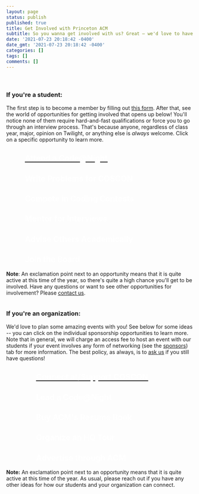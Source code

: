 ```yaml
---
layout: page
status: publish
published: true
title: Get Involved with Princeton ACM
subtitle: So you wanna get involved with us? Great — we'd love to have you on board! 
date: '2021-07-23 20:18:42 -0400'
date_gmt: '2021-07-23 20:18:42 -0400'
categories: []
tags: []
comments: []
---
```


<div style="height: 20px"></div>

### **If you're a student:** 
The first step is to become a member by filling out <a href="https://forms.gle/7HcG9zUtD7wPj9Rc9">this form</a>. After that, see the world of opportunities for getting involved that opens up below! You'll notice none of them require hard-and-fast qualifications or force you to go through an interview process. That's because anyone, regardless of class year, major, opinion on Twilight, or anything else is <em>always</em> welcome. Click on a specific opportunity to learn more.

<div class="accordion-gallery" style="margin-left: 50px">
    <div class="options student-gallery">
        <a class="option active" style="--optionBackground:url(/images/code_at_night_4.png);" href="/code-at-night" data="/events/code-at-night">
            <div class="shadow"></div>
            <div class="label">
                <div class="icon">
                    <i class="fa fa-exclamation-circle"></i>
                </div>
                <div class="info">
                    <div class="main"><h2 style="color: white; font-weight: bold">Attend a Code@Night</h2></div>
                </div>
            </div>
        </a>
        <a class="option" style="--optionBackground:url(/images/COSCON_dark_background.png); background-position: 20px 15px" data="/announcements#coscon-writing-1">
            <div class="shadow"></div>
            <div class="label">
                <div class="icon">
                    <i class="fa fa-exclamation-circle"></i>
                </div>
                <div class="info">
                    <div class="main"><h2 style="color: white; font-weight: bold">Write Problems for COSCON</h2></div>
                </div>
            </div>
        </a>
        <a class="option" style="--optionBackground:url(/images/icpc_team.jpg); background-size: 580px 420px;" data="/events/icpc">
            <div class="shadow"></div>
            <div class="label">
                <div class="icon">
                    <i class="fa fa-exclamation-circle"></i>
                </div>
                <div class="info">
                    <div class="main"><h2 style="color: white; font-weight: bold">Compete in Coding Contests</h2></div>
                </div>
            </div>
        </a>
        <a class="option" style="--optionBackground:url(/images/interview_prep_cropped.png); background-size: 580px 420px;" data="/events/interview_prep">
            <div class="shadow"></div>
            <div class="label">
                <div class="icon">
                    <i class="fa fa-exclamation-circle"></i>
                </div>
                <div class="info">
                    <div class="main"><h2 style="color: white; font-weight: bold">Mentor for Interviews</h2></div>
                </div>
            </div>
        </a>
        <a class="option" style="--optionBackground:url(/images/advising_pizza.png); background-size: 580px 420px;" data="/events/advising">
            <div class="shadow"></div>
            <div class="label">
                <div class="icon">
                    <i class="fa fa-exclamation-circle"></i>
                </div>
                <div class="info">
                    <div class="main"><h2 style="color: white; font-weight: bold">Advise Others Academically</h2></div>
                </div>
            </div>
        </a>
        <a class="option" style="--optionBackground:url(/images/18-19-officers.jpg);" data="/officers">
            <div class="shadow"></div>
            <div class="label">
                <!-- <div class="icon">
                    <i class="fas fa-walking"></i>
                </div> -->
                <div class="info">
                    <div class="main"><h2 style="color: white; font-weight: bold">Join the Board</h2></div>
                </div>
            </div>
        </a>
    </div>
</div>

**Note**: An exclamation point next to an opportunity means that it is quite active at this time of the year, so there's quite a high chance you'll get to be involved. Have any questions or want to see other opportunities for involvement? Please [contact us](/contact/index.html).

<div style="height: 1px"></div>

<a name="orgs"></a>
### **If you're an organization:** 
We'd love to plan some amazing events with you! See below for some ideas -- you can click on the individual sponsorship opportunities to learn more. Note that in general, we will charge an access fee to host an event with our students if your event involves any form of networking (see the [sponsors](/sponsors/sponsor_info)) tab for more information. The best policy, as always, is to [ask us](/contact) if you still have questions!

<div class="accordion-gallery" style="margin-left: 80px">
    <div class="options org-gallery">
    <a class="option active" style="--optionBackground:url(/images/COSCON_white_background.png); background-size: 520px 330px" href="/events/coscon#sponsor" data="/events/coscon#sponsor">
        <div class="shadow"></div>
        <div class="label">
            <div class="icon">
                <i class="fas fa-exclamation-circle"></i>
            </div>
            <div class="info">
                <div class="main"><h2 style="color: white; font-weight: bold">Connect at/Support COSCON</h2></div>
            </div>
        </div>
    </a>
    <a class="option" style="--optionBackground:url(/images/code-at-night_logo_dark.png); background-size: contain" data="/events/code-at-night#sponsor">
        <div class="shadow"></div>
        <div class="label">
            <div class="icon">
                <i class="fas fa-exclamation-circle"></i>
            </div>
            <div class="info">
                <div class="main"><h2 style="color: white; font-weight: bold">Lead a Code@Night</h2></div>
            </div>
        </div>
    </a>
    <a class="option" style="--optionBackground:url(/images/resume.jpg); background-size: 590px 420px;" data="/sponsors/sponsor_info#resume">
        <div class="shadow"></div>
        <div class="label">
            <div class="icon">
                <i class="fas fa-exclamation-circle"></i>
            </div>
            <div class="info">
                <div class="main"><h2 style="color: white; font-weight: bold">Buy ACM's Resume Book</h2></div>
            </div>
        </div>
    </a>
    <a class="option" style="--optionBackground:url(/images/nyc.jpg); background-size: 590px 420px;" data="/sponsors/sponsor_info#hq">
        <div class="shadow"></div>
        <div class="label">
            <div class="icon">
                <i class="fas fa-exclamation-circle"></i>
            </div>
            <div class="info">
                <div class="main"><h2 style="color: white; font-weight: bold">Organize an HQ Tour</h2></div>
            </div>
        </div>
    </a>
    <a class="option" style="--optionBackground:url(/images/code_at_night_3.png);" data="/sponsors/sponsor_info#advertising">
        <div class="shadow"></div>
        <div class="label">
            <div class="icon">
                <i class="fas fa-exclamation-circle"></i>
            </div>
            <div class="info">
                <div class="main"><h2 style="color: white; font-weight: bold">Advertise through ACM</h2></div>
            </div>
        </div>
    </a>
    </div>
</div>

**Note:** An exclamation point next to an opportunity means that it is quite active at this time of the year. As usual, please reach out if you have any other ideas for how our students and your organization can connect.
